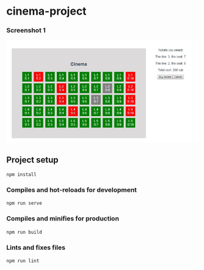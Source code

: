 # cinema-project

### Screenshot 1
![Alt text](https://github.com/bagasssss/vue-cinema-order-portal/blob/master/images/Screenshot_1.jpg "Main")

## Project setup
```
npm install
```

### Compiles and hot-reloads for development
```
npm run serve
```

### Compiles and minifies for production
```
npm run build
```

### Lints and fixes files
```
npm run lint
```
